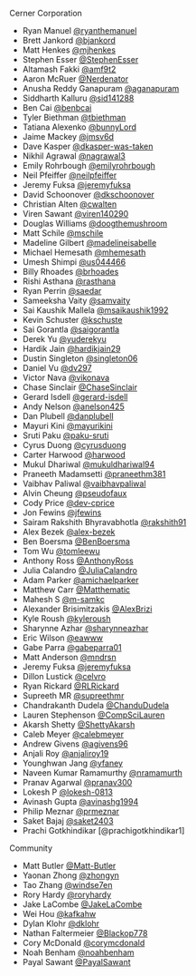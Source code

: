 Cerner Corporation

- Ryan Manuel [@ryanthemanuel]
- Brett Jankord [@bjankord]
- Matt Henkes [@mjhenkes]
- Stephen Esser [@StephenEsser]
- Altamash Fakki [@amf9t2]
- Aaron McRuer [@Nerdenator]
- Anusha Reddy Ganapuram [@aganapuram]
- Siddharth Kalluru [@sid141288]
- Ben Cai [@benbcai]
- Tyler Biethman [@tbiethman]
- Tatiana Alexenko [@bunnyLord]
- Jaime Mackey [@jmsv6d]
- Dave Kasper [@dkasper-was-taken]
- Nikhil Agrawal [@nagrawal3]
- Emily Rohrbough [@emilyrohrbough]
- Neil Pfeiffer [@neilpfeiffer]
- Jeremy Fuksa [@jeremyfuksa]
- David Schoonover [@dkschoonover]
- Christian Alten [@cwalten]
- Viren Sawant [@viren140290]
- Douglas Williams [@doogthemushroom]
- Matt Schile [@mschile]
- Madeline Gilbert [@madelineisabelle]
- Michael Hemesath [@mhemesath]
- Umesh Shimpi [@us044466]
- Billy Rhoades [@brhoades]
- Rishi Asthana [@rasthana]
- Ryan Perrin [@saedar]
- Sameeksha Vaity [@samvaity]
- Sai Kaushik Mallela [@msaikaushik1992]
- Kevin Schuster [@kschuste]
- Sai Gorantla [@saigorantla]
- Derek Yu [@yuderekyu]
- Hardik Jain [@hardikjain29]
- Dustin Singleton [@singleton06]
- Daniel Vu [@dv297]
- Victor Nava [@vikonava]
- Chase Sinclair [@ChaseSinclair]
- Gerard Isdell [@gerard-isdell]
- Andy Nelson [@anelson425]
- Dan Plubell [@danplubell]
- Mayuri Kini [@mayurikini]
- Sruti Paku [@paku-sruti]
- Cyrus Duong [@cyrusduong]
- Carter Harwood [@harwood]
- Mukul Dhariwal [@mukuldhariwal94]
- Praneeth Madamsetti [@praneethm381]
- Vaibhav Paliwal [@vaibhavpaliwal]
- Alvin Cheung [@pseudofaux]
- Cody Price [@dev-cprice]
- Jon Fewins [@jfewins]
- Sairam Rakshith Bhyravabhotla [@rakshith91]
- Alex Bezek [@alex-bezek]
- Ben Boersma [@BenBoersma]
- Tom Wu [@tomleewu]
- Anthony Ross [@AnthonyRoss]
- Julia Calandro [@JuliaCalandro]
- Adam Parker [@amichaelparker]
- Matthew Carr [@Matthematic]
- Mahesh S [@m-samkc]
- Alexander Brisimitzakis [@AlexBrizi]
- Kyle Roush [@kyleroush]
- Sharynne Azhar [@sharynneazhar]
- Eric Wilson [@eawww]
- Gabe Parra [@gabeparra01]
- Matt Anderson [@mndrsn]
- Jeremy Fuksa [@jeremyfuksa]
- Dillon Lustick [@celvro]
- Ryan Rickard [@RLRickard]
- Supreeth MR [@supreethmr]
- Chandrakanth Dudela [@ChanduDudela]
- Lauren Stephenson [@CompSciLauren]
- Akarsh Shetty [@ShettyAkarsh]
- Caleb Meyer [@calebmeyer]
- Andrew Givens [@agivens96]
- Anjali Roy [@anjaliroy19]
- Younghwan Jang [@yfaney]
- Naveen Kumar Ramamurthy [@nramamurth]
- Pranav Agarwal [@pranav300]
- Lokesh P [@lokesh-0813]
- Avinash Gupta [@avinashg1994]
- Philip Meznar [@prmeznar]
- Saket Bajaj [@saket2403]
- Prachi Gotkhindikar [@prachigotkhindikar1]

Community

- Matt Butler [@Matt-Butler]
- Yaonan Zhong [@zhongyn]
- Tao Zhang [@windse7en]
- Rory Hardy [@roryhardy]
- Jake LaCombe [@JakeLaCombe]
- Wei Hou [@kafkahw]
- Dylan Klohr [@dklohr]
- Nathan Faltermeier [@Blackop778]
- Cory McDonald [@corymcdonald]
- Noah Benham [@noahbenham]
- Payal Sawant [@PayalSawant]

[@ryanthemanuel]: https://github.com/ryanthemanuel
[@Matt-Butler]: https://github.com/Matt-Butler
[@bjankord]: https://github.com/bjankord
[@mjhenkes]: https://github.com/mjhenkes
[@StephenEsser]: https://github.com/StephenEsser
[@zhongyn]: https://github.com/zhongyn
[@amf9t2]: https://github.com/amf9t2
[@windse7en]: https://github.com/windse7en
[@Nerdenator]: https://github.com/Nerdenator
[@aganapuram]: https://github.com/aganapuram
[@sid141288]: https://github.com/sid141288
[@benbcai]: https://github.com/benbcai
[@tbiethman]: https://github.com/tbiethman
[@bunnyLord]: https://github.com/bunnyLord
[@jmsv6d]: https://github.com/jmsv6d
[@dkasper-was-taken]: https://github.com/dkasper-was-taken
[@nagrawal3]: https://github.com/nagrawal3
[@emilyrohrbough]: https://github.com/emilyrohrbough
[@roryhardy]: https://github.com/roryhardy
[@JakeLaCombe]: https://github.com/JakeLaCombe
[@neilpfeiffer]: https://github.com/neilpfeiffer
[@dkschoonover]: https://github.com/dkschoonover
[@cwalten]: https://github.com/cwalten
[@viren140290]: https://github.com/viren140290
[@doogthemushroom]: https://github.com/doogthemushroom
[@mschile]: https://github.com/mschile
[@madelineisabelle]: https://github.com/madelineisabelle
[@mhemesath]: https://github.com/mhemesath
[@us044466]: https://github.com/us044466
[@brhoades]: https://github.com/brhoades
[@rasthana]: https://github.com/rasthana
[@kafkahw]: https://github.com/kafkahw
[@saedar]: https://github.com/saedar
[@samvaity]: https://github.com/samvaity
[@msaikaushik1992]: https://github.com/msaikaushik1992
[@kschuste]: https://github.com/kschuste
[@saigorantla]: https://github.com/saigorantla
[@yuderekyu]: https://github.com/yuderekyu
[@hardikjain29]: https://github.com/hardikjain29
[@singleton06]: https://github.com/Singleton06
[@dklohr]: https://github.com/dklohr
[@dv297]: https://github.com/dv297
[@vikonava]: https://github.com/vikonava
[@ChaseSinclair]: https://github.com/ChaseSinclair
[@gerard-isdell]: https://github.com/gerard-isdell
[@noahbenham]: https://github.com/noahbenham
[@anelson425]: https://github.com/anelson425
[@danplubell]: https://github.com/danplubell
[@mayurikini]: https://github.com/mayurikini
[@paku-sruti]: https://github.com/paku-sruti
[@cyrusduong]: https://github.com/cyrusduong
[@paku-sruti]: https://github.com/paku-sruti
[@Blackop778]: https://github.com/Blackop778
[@harwood]: https://github.com/harwood
[@mukuldhariwal94]: https://github.com/mukuldhariwal94
[@praneethm381]: https://github.com/praneethm381
[@vaibhavpaliwal]: https://github.com/vaibhavpaliwal
[@pseudofaux]: https://github.com/pseudofaux
[@dev-cprice]: https://github.com/dev-cprice
[@jfewins]: http://github.com/jfewins
[@rakshith91]: http://github.com/rakshith91
[@alex-bezek]: https://github.com/alex-bezek
[@BenBoersma]: https://github.com/BenBoersma
[@tomleewu]: https:/github.com/tomleewu
[@CoryMcDonald]: https://github.com/CoryMcDonald
[@AnthonyRoss]: https://github.com/AnthonyRoss
[@JuliaCalandro]: https://github.com/JuliaCalandro
[@amichaelparker]: https://github.com/amichaelparker
[@Matthematic]: https://github.com/Matthematic
[@m-samkc]: https://github.com/m-samkc
[@AlexBrizi]: https://github.com/AlexBrizi
[@kyleroush]: https://github.com/kyleroush
[@sharynneazhar]: https://github.com/sharynneazhar
[@eawww]: https://github.com/eawww
[@gabeparra01]: https://github.com/gabeparra01
[@mndrsn]: https://github.com/mndrsn
[@jeremyfuksa]: https://github.com/jeremyfuksa
[@celvro]: https://github.com/celvro
[@RLRickard]: https://github.com/RLRickard
[@supreethmr]: https://github.com/supreethmr
[@ChanduDudela]: https://github.com/ChanduDudela
[@CompSciLauren]: https://github.com/CompSciLauren
[@ShettyAkarsh]: https://github.com/ShettyAkarsh
[@calebmeyer]: https://github.com/calebmeyer
[@agivens96]: https://github.com/agivens96
[@anjaliroy19]: https://github.com/anjaliroy19
[@yfaney]: http://github.com/yfaney
[@nramamurth]: https://github.com/nramamurth
[@PayalSawant]: https://github.com/PayalSawant
[@pranav300]: https://github.com/pranav300
[@lokesh-0813]: https://github.com/lokesh-0813
[@avinashg1994]: https://github.com/avinashg1994
[@prmeznar]: https://github.com/prmeznar
[@saket2403]:https://github.com/saket2403
[@vobango]:https://github.com/vobango
